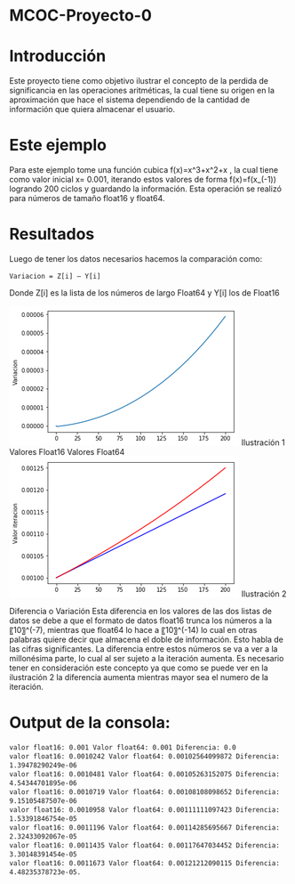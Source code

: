 # MCOC-Proyecto-0
# Introducción
Este proyecto tiene como objetivo ilustrar el concepto de la perdida de significancia en las operaciones aritméticas, la cual tiene su origen en la aproximación que hace el sistema dependiendo de la cantidad de información que quiera almacenar el usuario.
# Este ejemplo
Para este ejemplo tome una función cubica f(x)=x^3+x^2+x , la cual tiene como valor inicial x= 0.001, iterando estos valores de forma f(x)=f(x_(-1)) logrando 200 ciclos y guardando la información.
Esta operación se realizó para números de tamaño float16 y float64.
# Resultados
Luego de tener los datos necesarios hacemos la comparación como:
```
Variacion = Z[i] – Y[i]
```
Donde Z[i] es la lista de los números de largo Float64 y Y[i] los de Float16

![Results](foto1.png)
Ilustración 1
Valores Float16
Valores Float64
![Results](foto2.png)
Ilustración 2
 
Diferencia o Variación
Esta diferencia en los valores de las dos listas de datos se debe a que el formato de datos float16 trunca los números a la 〖10〗^(-7), mientras que float64 lo hace a 〖10〗^(-14) lo cual en otras palabras quiere decir que almacena el doble de información. Esto habla de las cifras significantes.
La diferencia entre estos números se va a ver a la millonésima parte, lo cual al ser sujeto a la iteración aumenta. 
Es necesario tener en consideración este concepto ya que como se puede ver en la ilustración 2 la diferencia aumenta mientras mayor sea el numero de la iteración.
# Output de la consola:
```
valor float16: 0.001 Valor float64: 0.001 Diferencia: 0.0
valor float16: 0.0010242 Valor float64: 0.00102564099872 Diferencia: 1.39478290249e-06
valor float16: 0.0010481 Valor float64: 0.00105263152075 Diferencia: 4.54344701895e-06
valor float16: 0.0010719 Valor float64: 0.00108108098652 Diferencia: 9.15105487507e-06
valor float16: 0.0010958 Valor float64: 0.00111111097423 Diferencia: 1.53391846754e-05
valor float16: 0.0011196 Valor float64: 0.00114285695667 Diferencia: 2.32433092067e-05
valor float16: 0.0011435 Valor float64: 0.00117647034452 Diferencia: 3.30148391454e-05
valor float16: 0.0011673 Valor float64: 0.00121212090115 Diferencia: 4.48235378723e-05.
```

